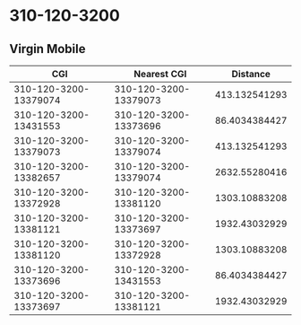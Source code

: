 # 310-120-3200
## Virgin Mobile


| CGI | Nearest CGI | Distance |
|-----|-------------|----------|
| 310-120-3200-13379074 | 310-120-3200-13379073 | 413.132541293 |
| 310-120-3200-13431553 | 310-120-3200-13373696 | 86.4034384427 |
| 310-120-3200-13379073 | 310-120-3200-13379074 | 413.132541293 |
| 310-120-3200-13382657 | 310-120-3200-13379074 | 2632.55280416 |
| 310-120-3200-13372928 | 310-120-3200-13381120 | 1303.10883208 |
| 310-120-3200-13381121 | 310-120-3200-13373697 | 1932.43032929 |
| 310-120-3200-13381120 | 310-120-3200-13372928 | 1303.10883208 |
| 310-120-3200-13373696 | 310-120-3200-13431553 | 86.4034384427 |
| 310-120-3200-13373697 | 310-120-3200-13381121 | 1932.43032929 |
